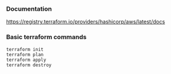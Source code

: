 ### Documentation
https://registry.terraform.io/providers/hashicorp/aws/latest/docs

### Basic terraform commands
```
terraform init
terraform plan
terraform apply
terraform destroy
```